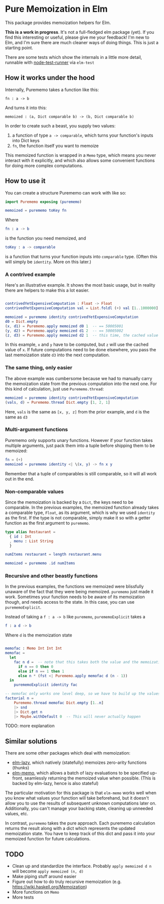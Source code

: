# Pure Memoization in Elm

This package provides memoization helpers for Elm.

**This is a work in progress**. It's not a full-fledged elm package (yet). If you find this interesting or useful, please give me your feedback! I'm new to Elm, and I'm sure there are much cleaner ways of doing things. This is just a starting point.

There are some tests which show the internals in a little more detail, runnable with [node-test-runner](https://github.com/rtfeldman/node-test-runner) via `elm-test`

## How it works under the hood

Internally, Purememo takes a function like this:

    fn : a -> b

And turns it into this:

    memoized : (a, Dict comparable b) -> (b, Dict comparable b)

In order to create such a beast, you supply two values:

1. a function of type `a -> comparable`, which turns your function's inputs into Dict keys
2. `fn`, the function itself you want to memoize

This memoized function is wrapped in a `Memo` type, which means you never interact with it explicitly, and which also allows some convenient functions for doing more complex computations.

## How to use it

You can create a structure Purememo can work with like so:

```elm
import Purememo exposing (purememo)

memoized = purememo toKey fn
```

Where

```elm
fn : a -> b
```

is the function you need memoized, and
```elm
toKey : a -> comparable
```

is a function that turns your function inputs into `comparable` type. (Often this will simply be `identity`. More on this later.)

### A contrived example

Here's an illustrative example. It shows the most basic usage, but in reality there are helpers to make this a lot easier.

```elm

contrivedYetExpensiveComputation : Float -> Float
contrivedYetExpensiveComputation val = List.foldl (+) val [1..1000000]

memoized = purememo identity contrivedYetExpensiveComputation
d0 = Dict.empty
(x, d1) = Purememo.apply memoized d0 1  -- == 50005001
(y, d2) = Purememo.apply memoized d1 2  -- == 50005002
(z, d3) = Purememo.apply memoized d2 1  -- this time, the cached value 50005001 will be used
```

In this example, `x` and `y` have to be computed, but `z` will use the cached value of `x`. If future computations need to be done elsewhere, you pass the last memoization state `d3` into the next computation.

### The same thing, only easier

The above example was cumbersome because we had to manually carry the memoization state from the previous computation into the next one. For this kind of calculation, just use `Purememo.thread`:

```elm
memoized = purememo identity contrivedYetExpensiveComputation
(vals, d) = Purememo.thread Dict.empty [1, 2, 1]
```

Here, `vals` is the same as `[x, y, z]` from the prior example, and `d` is the same as `d3`

### Multi-argument functions

Purememo only supports unary functions. However if your function takes multiple arguments, just pack them into a tuple before shipping them to be memoized:

```elm
fn = (+)
memoized = purememo identity <| \(x, y) -> fn x y
```

Remember that a tuple of comparables is still comparable, so it will all work out in the end.

### Non-comparable values

Since the memoization is backed by a `Dict`, the keys need to be comparable. In the previous examples, the memoized function already takes a comparable type, `Float`, as its argument, which is why we used `identity` as the first. If the type is not comparable, simply make it so with a getter function as the first argument to `purememo`.

```elm
type alias Restaurant =
  { id : Int
  , menu : List String
  }

numItems restaurant = length restaurant.menu

memoized = purememo .id numItems
```

### Recursive and other beastly functions

In the previous examples, the functions we memoized were blissfully unaware of the fact that they were being memoized. `purememo` just made it work. Sometimes your function needs to be aware of its memoization though, and needs access to the state. In this case, you can use `purememoExplicit`.

Instead of taking a `f : a -> b` like `purememo`, `purememoExplicit` takes a

```elm
f : a d -> b
```

Where `d` is the memoization state

```elm

memofac : Memo Int Int Int
memofac =
  let
    fac n d =  -- note that this takes both the value and the memoization dict
      if n == 0 then 0
      else if n == 1 then 1
      else n * (fst <| Purememo.apply memofac d (n - 1))
  in
    purememoExplicit identity fac

-- memofac only works one level deep, so we have to build up the values incrementally.
factorial n =
    Purememo.thread memofac Dict.empty [1..n]
    |> snd
    |> Dict.get n
    |> Maybe.withDefault 0  -- This will never actually happen
```

TODO: more explanation

## Similar solutions

There are some other packages which deal with memoization:

- [elm-lazy](https://github.com/maxsnew/lazy), which natively (statefully) memoizes zero-arity functions (thunks)
- [elm-memo](https://github.com/jvoigtlaender/elm-memo), which allows a batch of lazy evaluations to be specified up-front, seamlessly returning the memoized value when possible. (This is backed by elm-lazy, hence is also stateful)

The particular motivation for this package is that `elm-memo` works well when you know what values your function will take beforehand, but it doesn't allow you to use the results of subsequent unknown computations later on. Additionally, you can't manage your backing state, cleaning up unneeded values, etc.

In contrast, `purememo` takes the pure approach. Each purememo calculation returns the result along with a dict which represents the updated memoization state. You have to keep track of this dict and pass it into your memoized function for future calculations.


## TODO

- Clean up and standardize the interface. Probably `apply memoized d n` will become `apply memoized (n, d)`
- Make piping stuff around easier
- Figure out how to do truly recursive memoization (e.g. https://wiki.haskell.org/Memoization)
- More functions on `Memo`
- More tests